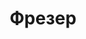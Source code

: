 ---
id: '43'
title: Фрезер
description: Залог 4000 рублей
price: '400'
order: 43
default_thumbnail_image: images/IMG_20210204_145807_sm.jpg
default_original_image: images/IMG_20210204_145807.jpg
category: content/category/01electro.md
featured: true
layout: product
---
